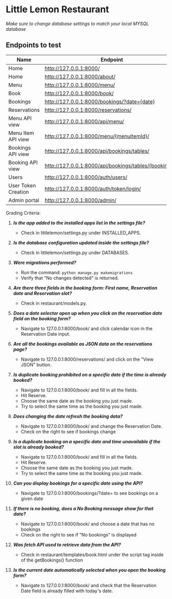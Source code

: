 # Little Lemon Restaurant

*Make sure to change database settings to match your local MYSQL database*

## Endpoints to test

| Name | Endpoint |
|---|---|
| Home | http://127.0.0.1:8000/ |
| Home | http://127.0.0.1:8000/about/ |
| Menu | http://127.0.0.1:8000/menu/ |
| Book | http://127.0.0.1:8000/book/ |
| Bookings | http://127.0.0.1:8000/bookings/?date={date}
| Reservations | http://127.0.0.1:8000/reservations/ |
| Menu API view | http://127.0.0.1:8000/api/menu/ |
| Menu Item API view | http://127.0.0.1:8000/menu/{menuItemId}/ |
| Bookings API view | http://127.0.0.1:8000/api/bookings/tables/ |
| Booking API view | http://127.0.0.1:8000/api/bookings/tables/{bookingId}/ |
| Users | http://127.0.0.1:8000/auth/users/ |
| User Token Creation | http://127.0.0.1:8000/auth/token/login/ |
| Admin portal | http://127.0.0.1:8000/admin/ |





Grading Criteria:
1. ***Is the app added to the installed apps list in the settings file?***
    - Check in littlelemon/settings.py under INSTALLED_APPS.

2. ***Is the database configuration updated inside the settings file?***
    - Check in littlelemon/settings.py under DATABASES.

3. ***Were migrations performed?***
    - Run the command:
    `python manage.py makemigrations`
    - Verify that "No changes detected" is returned.

4. ***Are there three fields in the booking form: First name, Reservation date and Reservation slot?***
    - Check in restaurant/models.py.

5. ***Does a date selector open up when you click on the reservation date field on the booking form?***
    - Navigate to 127.0.0.1:8000/book/ and click calendar icon in the Reservation Date input.

6. ***Are all the bookings available as JSON data on the reservations page?***
    - Navigate to 127.0.0.1:8000/reservations/ and click on the "View JSON" button.

7. ***Is duplicate booking prohibited on a specific date if the time is already booked?***
    - Navigate to 127.0.0.1:8000/book/ and fill in all the fields.
    - Hit Reserve.
    - Choose the same date as the booking you just made.
    - Try to select the same time as the booking you just made.

8. ***Does changing the date refresh the booking data?***
    - Navigate to 127.0.0.1:8000/book/ and change the Reservation Date.
    - Check on the right to see if bookings change

9. ***Is a duplicate booking on a specific date and time unavailable if the slot is already booked?***
    - Navigate to 127.0.0.1:8000/book/ and fill in all the fields.
    - Hit Reserve.
    - Choose the same date as the booking you just made.
    - Try to select the same time as the booking you just made.

10. ***Can you display bookings for a specific date using the API?***
    - Navigate to 127.0.0.1:8000/bookings/?date=<YYYY-MM-DD> to see bookings on a given date

11. ***If there is no booking, does a No Booking message show for that date?***
    - Navigate to 127.0.0.1:8000/book/ and choose a date that has no bookings
    - Check on the right to see if "No bookings" is displayed

12. ***Was fetch API used to retrieve data from the API?***
    - Check in restaurant/templates/book.html under the script tag inside of the getBookings() function

13. ***Is the current date automatically selected when you open the booking form?***
    - Navigate to 127.0.0.1:8000/book/ and check that the Reservation Date field is already filled with today's date.